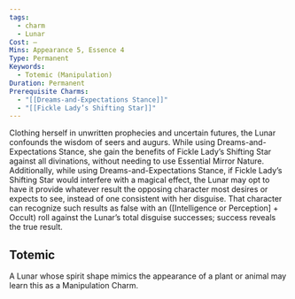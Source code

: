 ```yaml
---
tags:
  - charm
  - Lunar
Cost: —
Mins: Appearance 5, Essence 4
Type: Permanent
Keywords:
  - Totemic (Manipulation)
Duration: Permanent
Prerequisite Charms:
  - "[[Dreams-and-Expectations Stance]]"
  - "[[Fickle Lady’s Shifting Star]]"
---
```

Clothing herself in unwritten prophecies and uncertain futures, the Lunar confounds the wisdom of seers and augurs. While using Dreams-and-Expectations Stance, she gain the benefits of Fickle Lady’s Shifting Star against all divinations, without needing to use Essential Mirror Nature. Additionally, while using Dreams-and-Expectations Stance, if Fickle Lady’s Shifting Star would interfere with a magical effect, the Lunar may opt to have it provide whatever result the opposing character most desires or expects to see, instead of one consistent with her disguise. That character can recognize such results as false with an ([Intelligence or Perception] + Occult) roll against the Lunar’s total disguise successes; success reveals the true result. 
## Totemic 

A Lunar whose spirit shape mimics the appearance of a plant or animal may learn this as a Manipulation Charm.